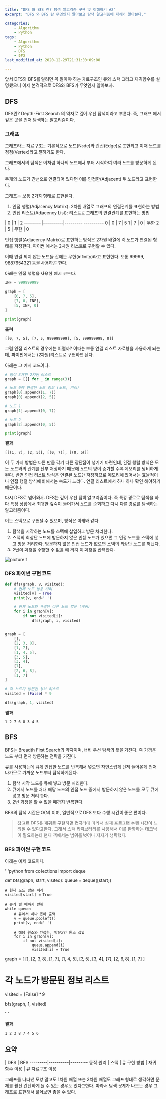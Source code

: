 ```yaml
---
title: "DFS 와 BFS 란? 탐색 알고리즘 구현 및 이해하기 #2"
excerpt: "DFS 와 BFS 란 무엇인지 알아보고 탐색 알고리즘에 대해서 알아본다."

categories:
    - Algorithm
    - Python
tags:
    - Algorithm
    - Python
    - DFS
    - BFS
last_modified_at: 2020-12-29T21:31:00+09:00

---
```


앞서 DFS와 BFS를 알려면 꼭 알아야 하는 자료구조인 큐와 스택 그리고 재귀함수를 설명했으니 이제 본격적으로 DFS와 BFS가 무엇인지 알아보자.

## DFS

DFS란? Depth-First Search 의 약자로 깊이 우선 탑색이라고 부른다. 즉, 그래프 에서 깊은 곳을 먼저 탐색하는 알고리즘이다.

### 그래프

그래프라는 자료구조는 기본적으로 노드(Node)와 간선(Edge)로 표현되고 이때 노드를 정점(Vertex)라고 말하기도 한다.

그래프에서의 탐색은 이처럼 하나의 노드에서 부터 시작하여 여러 노드를 방문하게 된다.

두개의 노드가 간선으로 연결되어 있다면 이를 인접한(Adjacent) 두 노드라고 표현한다.

그래프는 보통 2가지 형태로 표현된다.

1. 인접 행렬(Adjacency Matrix): 2차원 배열로 그래프의 연결관계를 표현하는 방법
2. 인접 리스트(Adjacency List): 리스트로 그래프의 연결관계를 표현하는 방법


 | 0 | 1 | 2
---------|----------|---------|----------
 0 | 0 | 7 | 5
 1 | 7 | 0 | 무한
 2 | 5 | 무한 | 0

인접 행렬(Adjacency Matrix)로 표현하는 방식은 2차원 배열에 각 노드가 연결된 형태를 저장한다. 파이썬 에서는 2차원 리스트로 구현할 수 있다.

이때 연결 되지 않는 노드들 간에는 무한(infinity)라고 표현한다. 보통 99999, 9887654321 등을 사용하곤 한다.

아래는 인접 행렬을 사용한 예시 코드다.

```python
INF = 999999999

graph = [
    [0, 7, 5],
    [7, 0, INF],
    [5, INF, 0]
]

print(graph)

```
**출력**
```
[[0, 7, 5], [7, 0, 999999999], [5, 999999999, 0]]
```

그럼 인접 리스트의 경우에는 어떨까? 이때는 보통 연결 리스트 자료형을 사용하게 되는데, 파이썬에서는 (2차원)리스트로 구현하면 된다.

아래는 그 예시 코드이다.

```python
# 행이 3개인 2차원 리스트
graph = [[] for _ in range(3)]

# 노드 0에 연결된 노드 정보 (노드, 거리)
graph[0].append((1, 7))
graph[0].append((2, 5))

# 노드 1
graph[1].append((0, 7))

# 노드 2
graph[2].append((0, 5))

print(graph)

```

**결과**

```
[[(1, 7), (2, 5)], [(0, 7)], [(0, 5)]]
```

이 두 가지 방법은 다른 만큼 각기 다른 장단점이 생기기 마련인데, 인접 행렬 방식은 모든 노드와의 관계를 전부 저장하기 때문에 노드의 양이 증가할 수록 메모리를 낭비하게된다. 반면 인접 리스트 방식은 연결된 노드만 저장하므로 메모리에 있어서는 효율적이나 인접 행렬 방식에 비해서는 속도가 느리다. 연결 리스트에서 하나 하나 확인 해야하기 때문이다.

다시 DFS로 넘어와서. DFS는 깊이 우선 탐색 알고리즘이다. 즉 특정 경로로 탐색을 하다 특정 상황에서 최대한 깊숙이 들어가서 노드를 순회하고 다시 다른 경로를 탐색하는 알고리즘이다.

이는 스택으로 구현될 수 있으며, 방식은 아래와 같다.

1. 탐색을 시작하는 노드를 스택에 삽입하고 방문 처리한다.
2. 스택의 최상단 노드에 방문하지 않은 인접 노드가 있으면 그 인접 노드를 스택에 넣고 방문 처리한다. 방문하지 않은 인접 노드가 없으면 스택의 최상단 노드를 꺼낸다.
3. 2번의 과정을 수행할 수 없을 때 까지 이 과정을 반복한다.

![picture 1](/assets/images/clipboard/graph_%EC%98%88%EC%8B%9C.png)  

### DFS 파이썬 구현 코드

```python
def dfs(graph, v, visited):
    # 현재 노드 방문 처리
    visited[v] = True
    print(v, end=' ')

    # 현재 노드와 연결된 다른 노드 방문 (재귀)
    for i in graph[v]:
        if not visited[i]:
            dfs(graph, i, visited)


graph = [
    [],
    [2, 3, 8],
    [1, 7],
    [1, 4, 5],
    [3, 5],
    [3, 4],
    [7],
    [2, 6, 8],
    [1, 7]
]

# 각 노드가 방문된 정보 리스트
visited = [False] * 9

dfs(graph, 1, visited)

```

**결과**
```
1 2 7 6 8 3 4 5 
```

## BFS

BFS는 Breadth First Search의 약자이며, 너비 우선 탐색의 뜻을 가진다. 즉 가까운 노드 부터 먼저 방문하는 전략을 가진다.

큐를 사용하는데 큐에 인접한 노드를 반복해서 넣으면 자연스럽게 먼저 들어온게 먼저 나가므로 가까운 노드부터 탐색하게된다.

1. 탐색 시작 노드를 큐에 넣고 방문 처리한다.
2. 큐에서 노드를 꺼내 해당 노드의 인접 노드 중에서 방문하지 않은 노드를 모두 큐에 넣고 방문 처리 한다.
3. 2번 과정을 할 수 없을 때까지 반복한다.

BFS의 탐색 시간은 O(N) 이며, 일반적으로 DFS 보다 수행 시간이 좋은 편이다.

> 참고로 DFS를 재귀로 구현하면 컴퓨터에 따라서 실제 프로그램 수행 시간이 느려질 수 있다고한다. 그래서 스택 라이브러리를 사용해서 이를 완화하는 테크닉이 필요하는데 현재 책에서는 범위를 벗어나 저자가 생략했다.

### BFS 파이썬 구현 코드

아래는 예제 코드이다.

'''python
from collections import deque


def bfs(graph, start, visited):
    queue = deque([start])

    # 현재 노드 방문 처리
    visited[start] = True

    # 큐가 빌 때까지 반복
    while queue:
        # 큐에서 하나 뽑아 출력
        v = queue.popleft()
        print(v, end=' ')

        # 해당 원소와 인접한, 방문x인 원소 삽입
        for i in graph[v]:
            if not visited[i]:
                queue.append(i)
                visited[i] = True


graph = [
    [],
    [2, 3, 8],
    [1, 7],
    [1, 4, 5],
    [3, 5],
    [3, 4],
    [7],
    [2, 6, 8],
    [1, 7]
]

# 각 노드가 방문된 정보 리스트
visited = [False] * 9

bfs(graph, 1, visited)

'''

**결과**
```
1 2 3 8 7 4 5 6 
```

## 요약


 | DFS | BFS
---------|----------|---------
 동작 원리 | 스택 | 큐
 구현 방법 | 재귀 함수 이용 | 큐 자료구조 이용

그래프를 나타낸 모양 말고도 1차원 배열 또는 2차원 배열도 그래프 형태로 생각하면 문제를 훨신 간단하게 풀 수 있는 경우도 있다고한다. 따라서 탐색 문제가 나오는 경우 그래프로 표현해서 풀어보면 좋을 수 있다.